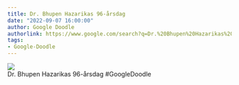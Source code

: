 ```yaml
---
title: Dr. Bhupen Hazarikas 96-årsdag
date: "2022-09-07 16:00:00"
author: Google Doodle
authorlink: https://www.google.com/search?q=Dr.%20Bhupen%20Hazarikas%2096-%C3%A5rsdag
tags:
- Google-Doodle
---
```

<img src="https://www.google.com/logos/doodles/2022/dr-bhupen-hazarikas-96th-birthday-6753651837109494-law.gif" referrerpolicy="no-referrer"><br>Dr. Bhupen Hazarikas 96-årsdag #GoogleDoodle